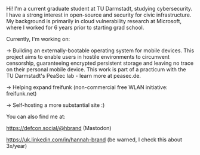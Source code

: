 Hi! I'm a current graduate student at TU Darmstadt, studying cybersecurity. I have a strong interest in open-source and security for civic infrastructure. My background is primarily in cloud vulnerability research at Microsoft, where I worked for 6 years prior to starting grad school. 

Currently, I'm working on:

-> Building an externally-bootable operating system for mobile devices. This project aims to enable users in hostile environments to circumvent censorship, guaranteeing encrypted persistent storage and leaving no trace on their personal mobile device. This work is part of a practicum with the TU Darmstadt's PeaSec lab - learn more at peasec.de.

-> Helping expand freifunk (non-commercial free WLAN initiative: freifunk.net)

-> Self-hosting a more substantial site :)

You can also find me at:

https://defcon.social/@hbrand (Mastodon)

https://uk.linkedin.com/in/hannah-brand (be warned, I check this about 3x/year)
